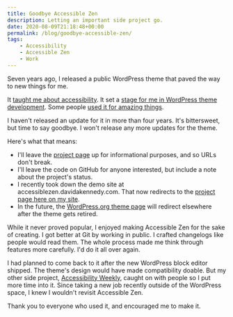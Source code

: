 ```yaml
---
title: Goodbye Accessible Zen
description: Letting an important side project go.
date: 2020-08-09T21:18:48+00:00
permalink: /blog/goodbye-accessible-zen/
tags:
    - Accessibility
    - Accessible Zen
    - Work
---
```


Seven years ago, I released a public WordPress theme that paved the way to new things for me.

It [taught me about accessibility](/blog/remembering-accessible-joe/). It set a [stage for me in WordPress theme development](/blog/dear-twenty-seventeen-contributors/). Some people [used it for amazing things](/blog/is-this-venue-accessible/).

I haven't released an update for it in more than four years. It's bittersweet, but time to say goodbye. I won't release any more updates for the theme.

Here's what that means:

* I'll leave the [project page](/projects/accessible-zen/) up for informational purposes, and so URLs don't break.
* I'll leave the code on GitHub for anyone interested, but include a note about the project's status.
* I recently took down the demo site at accessiblezen.davidakennedy.com. That now redirects to the [project page here on my site](/projects/accessible-zen/).
* In the future, the [WordPress.org theme page](https://wordpress.org/themes/accessible-zen/) will redirect elsewhere after the theme gets retired.

While it never proved popular, I enjoyed making Accessible Zen for the sake of creating. I got better at Git by working in public. I crafted changelogs like people would read them. The whole process made me think through features more carefully. I'd do it all over again.

I had planned to come back to it after the new WordPress block editor shipped. The theme's design would have made compatibility doable. But my other side project, [Accessibility Weekly](https://a11yweekly.com), caught on with people so I put more time into it. Since taking a new job recently outside of the WordPress space, I knew I wouldn't revisit Accessible Zen.

Thank you to everyone who used it, and encouraged me to make it.
